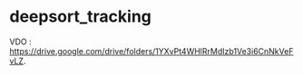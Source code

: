 # deepsort_tracking

VDO : https://drive.google.com/drive/folders/1YXvPt4WHlRrMdIzb1Ve3i6CnNkVeFvLZ. 

